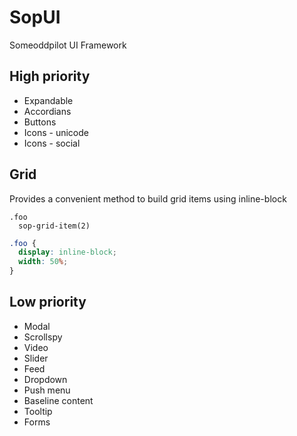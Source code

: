 # SopUI

Someoddpilot UI Framework

## High priority

* Expandable
* Accordians
* Buttons
* Icons - unicode
* Icons - social

##  Grid

Provides a convenient method to build grid items using inline-block

```stylus
.foo
  sop-grid-item(2)
```

```css
.foo {
  display: inline-block;
  width: 50%;
}
```

## Low priority

* Modal
* Scrollspy
* Video
* Slider
* Feed
* Dropdown
* Push menu
* Baseline content
* Tooltip
* Forms
